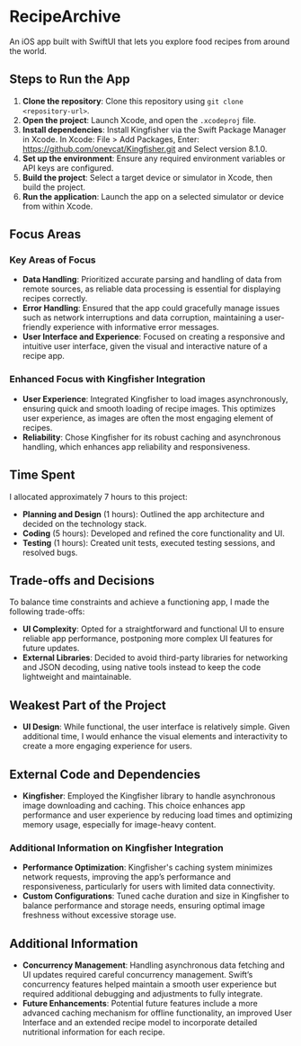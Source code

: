 # RecipeArchive
An iOS app built with SwiftUI that lets you explore food recipes from around the world.

## Steps to Run the App

1. **Clone the repository**: Clone this repository using `git clone <repository-url>`.
2. **Open the project**: Launch Xcode, and open the `.xcodeproj` file.
3. **Install dependencies**: Install Kingfisher via the Swift Package Manager in Xcode. In Xcode: File > Add Packages, Enter: https://github.com/onevcat/Kingfisher.git and Select version 8.1.0.
4. **Set up the environment**: Ensure any required environment variables or API keys are configured.
5. **Build the project**: Select a target device or simulator in Xcode, then build the project.
6. **Run the application**: Launch the app on a selected simulator or device from within Xcode.

## Focus Areas

### Key Areas of Focus
- **Data Handling**: Prioritized accurate parsing and handling of data from remote sources, as reliable data processing is essential for displaying recipes correctly.
- **Error Handling**: Ensured that the app could gracefully manage issues such as network interruptions and data corruption, maintaining a user-friendly experience with informative error messages.
- **User Interface and Experience**: Focused on creating a responsive and intuitive user interface, given the visual and interactive nature of a recipe app.

### Enhanced Focus with Kingfisher Integration
- **User Experience**: Integrated Kingfisher to load images asynchronously, ensuring quick and smooth loading of recipe images. This optimizes user experience, as images are often the most engaging element of recipes.
- **Reliability**: Chose Kingfisher for its robust caching and asynchronous handling, which enhances app reliability and responsiveness.

## Time Spent

I allocated approximately 7 hours to this project:
- **Planning and Design** (1 hours): Outlined the app architecture and decided on the technology stack.
- **Coding** (5 hours): Developed and refined the core functionality and UI.
- **Testing** (1 hours): Created unit tests, executed testing sessions, and resolved bugs.

## Trade-offs and Decisions

To balance time constraints and achieve a functioning app, I made the following trade-offs:
- **UI Complexity**: Opted for a straightforward and functional UI to ensure reliable app performance, postponing more complex UI features for future updates.
- **External Libraries**: Decided to avoid third-party libraries for networking and JSON decoding, using native tools instead to keep the code lightweight and maintainable.

## Weakest Part of the Project

- **UI Design**: While functional, the user interface is relatively simple. Given additional time, I would enhance the visual elements and interactivity to create a more engaging experience for users.

## External Code and Dependencies

- **Kingfisher**: Employed the Kingfisher library to handle asynchronous image downloading and caching. This choice enhances app performance and user experience by reducing load times and optimizing memory usage, especially for image-heavy content.

### Additional Information on Kingfisher Integration
- **Performance Optimization**: Kingfisher's caching system minimizes network requests, improving the app’s performance and responsiveness, particularly for users with limited data connectivity.
- **Custom Configurations**: Tuned cache duration and size in Kingfisher to balance performance and storage needs, ensuring optimal image freshness without excessive storage use.

## Additional Information

- **Concurrency Management**: Handling asynchronous data fetching and UI updates required careful concurrency management. Swift’s concurrency features helped maintain a smooth user experience but required additional debugging and adjustments to fully integrate.
- **Future Enhancements**: Potential future features include a more advanced caching mechanism for offline functionality, an improved User Interface and an extended recipe model to incorporate detailed nutritional information for each recipe.

